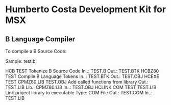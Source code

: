 Humberto Costa Development Kit for MSX
======================================

B Language Compiler
-------------------

To compile a B Source Code:

Sample: test.b

HCB TEST
    Tokenize B Source Code
    In..: TEST.B
    Out.: TEST.BTK
HCBZ80 TEST
    Compile B Language Tokens
    In..: TEST.BTK
    Out.: TEST.OBJ
HCEXE TEST CPMZ80.LIB TEST.OBJ
    Add called functions from library
    Out.: TEST.LIB
    Lib.: CPMZ80.LIB
    In..: TEST.OBJ
HCLINK COM TEST TEST.LIB
    Link project library to executable
    Type: COM File
    Out.: TEST.COM
    In..: TEST.LIB